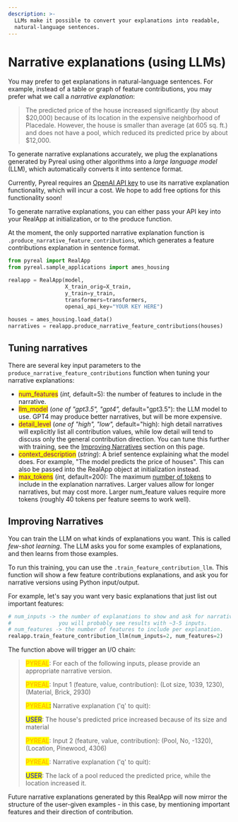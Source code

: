 ```yaml
---
description: >-
  LLMs make it possible to convert your explanations into readable,
  natural-language sentences.
---
```


# Narrative explanations (using LLMs)

You may prefer to get explanations in natural-language sentences. For example, instead of a table or graph of feature contributions, you may prefer what we call a _narrative explanation_:

> The predicted price of the house increased significantly (by about $20,000) because of its location in the expensive neighborhood of Placedale. However, the house is smaller than average (at 605 sq. ft.) and does not have a pool, which reduced its predicted price by about $12,000.

To generate narrative explanations accurately, we plug the explanations generated by Pyreal using other algorithms into a _large language model_ (LLM), which automatically converts it into sentence format.

Currently, Pyreal requires an [OpenAI API key](https://openai.com/pricing) to use its narrative explanation functionality, which will incur a cost. We hope to add free options for this functionality soon!

To generate narrative explanations, you can either pass your API key into your RealApp at initialization, or to the produce function.&#x20;

At the moment, the only supported narrative explanation function is `.produce_narrative_feature_contributions`, which generates a feature contributions explanation in sentence format.

```python
from pyreal import RealApp
from pyreal.sample_applications import ames_housing

realapp = RealApp(model,
                  X_train_orig=X_train,
                  y_train=y_train, 
                  transformers=transformers,
                  openai_api_key="YOUR KEY HERE")
                  
houses = ames_housing.load_data()
narratives = realapp.produce_narrative_feature_contributions(houses)
```

## Tuning narratives

There are several key input parameters to the `produce_narrative_feature_contributions` function when tuning your narrative explanations:

* <mark style="color:purple;">num\_features</mark> (_int,_ default=5): the number of features to include in the narrative.&#x20;
* <mark style="color:purple;">llm\_model</mark> (_one of "gpt3.5", "gpt4",_ default="gpt3.5"): the LLM model to use. GPT4 may produce better narratives, but will be more expensive.
* <mark style="color:purple;">detail\_level</mark> (_one of "high", "low",_ default="high): high detail narratives will explicitly list all contribution values, while low detail will tend to discuss only the general contribution direction. You can tune this further with training, see the [Improving Narratives](narrative-explanations-using-llms.md#improving-narratives) section on this page.
* <mark style="color:purple;">context\_description</mark> (_string_): A brief sentence explaining what the model does. For example, "The model predicts the price of houses". This can also be passed into the RealApp object at initialization instead.
* <mark style="color:purple;">max\_tokens</mark> (_int,_ default=200): The maximum [number of tokens](https://platform.openai.com/tokenizer) to include in the explanation narratives. Larger values allow for longer narratives, but may cost more. Larger num\_feature values require more tokens (roughly 40 tokens per feature seems to work well).

## Improving Narratives

You can train the LLM on what kinds of explanations you want. This is called _few-shot learning_. The LLM asks you for some examples of explanations, and then learns from those examples.

To run this training, you can use the `.train_feature_contribution_llm`. This function will show a few feature contributions explanations, and ask you for narrative versions using Python input/output.

For example, let's say you want very basic explanations that just list out important features:

```python
# num_inputs -> the number of explanations to show and ask for narrative versions of
#               you will probably see results with ~3-5 inputs.
# num_features -> the number of features to include per explanation.
realapp.train_feature_contribution_llm(num_inputs=2, num_features=2)
```

The function above will trigger an I/O chain:

> <mark style="color:orange;">PYREAL</mark>: For each of the following inputs, please provide an appropriate narrative version.
>
> <mark style="color:orange;">PYREAL</mark>: Input 1 (feature, value, contribution): (Lot size, 1039, 1230), (Material, Brick, 2930)
>
> <mark style="color:orange;">PYREAL</mark><mark style="color:blue;">:</mark> Narrative explanation ('q' to quit):&#x20;
>
> <mark style="color:blue;">USER</mark>: The house's predicted price increased because of its size and material
>
> <mark style="color:orange;">PYREAL</mark>: Input 2 (feature, value, contribution): (Pool, No, -1320), (Location, Pinewood, 4306)
>
> <mark style="color:orange;">PYREAL</mark>: Narrative explanation ('q' to quit):&#x20;
>
> <mark style="color:blue;">USER</mark>: The lack of a pool reduced the predicted price, while the location increased it.

Future narrative explanations generated by this RealApp will now mirror the structure of the user-given examples - in this case, by mentioning important features and their direction of contribution.
